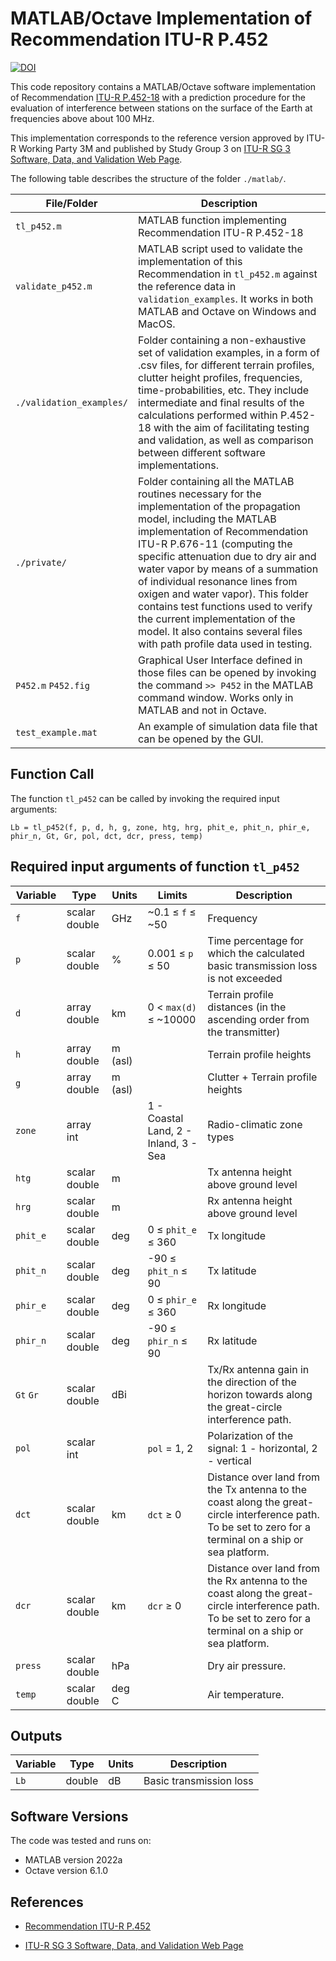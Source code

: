 # MATLAB/Octave Implementation of Recommendation ITU-R P.452

[![DOI](https://zenodo.org/badge/459621140.svg)](https://zenodo.org/badge/latestdoi/459621140)


This code repository contains a MATLAB/Octave software implementation of Recommendation [ITU-R P.452-18](https://www.itu.int/rec/R-REC-P.452/en) with a prediction procedure for the evaluation of interference between stations on the surface of the Earth at frequencies above about 100 MHz. 

This implementation corresponds to the reference version approved by ITU-R Working Party 3M and published by Study Group 3 on [ITU-R SG 3 Software, Data, and Validation Web Page](https://www.itu.int/en/ITU-R/study-groups/rsg3/Pages/iono-tropo-spheric.aspx).

<!--This development version implements the clutter loss model along the path profile.

This is development code that does not necessarily corresond to the reference version approved by ITU-R Working Party 3M and published by Study Group 3 on [ITU-R SG 3 Software, Data, and Validation Web Page](https://www.itu.int/en/ITU-R/study-groups/rsg3/Pages/iono-tropo-spheric.aspx).
-->

The following table describes the structure of the folder `./matlab/`.

| File/Folder               | Description                                                         |
|----------------------------|---------------------------------------------------------------------|
|`tl_p452.m`                | MATLAB function implementing Recommendation ITU-R P.452-18         |
|`validate_p452.m`          | MATLAB script used to validate the implementation of this Recommendation in `tl_p452.m` against the reference data in `validation_examples`.  It works in both MATLAB and Octave on Windows and MacOS.           |
|`./validation_examples/`    | Folder containing a non-exhaustive set of validation examples, in a form of .csv files, for different terrain profiles, clutter height profiles, frequencies, time-probabilities, etc. They include intermediate and final results of the calculations performed within P.452-18 with the aim of facilitating testing and validation, as well as comparison between different software implementations. |
|`./private/`   |  Folder containing all the MATLAB routines necessary for the implementation of the propagation model, including the MATLAB implementation of Recommendation ITU-R P.676-11 (computing the specific attenuation due to dry air and water vapor by means of a summation of individual resonance lines from oxigen and water vapor). This folder contains test functions used to verify the current implementation of the model. It also contains several files with path profile data used in testing.|
|`P452.m`  `P452.fig`                | Graphical User Interface defined in those files can be opened by invoking the command `>> P452` in the MATLAB command window. Works only in MATLAB and not in Octave.       |
|`test_example.mat`                | An example of simulation data file that can be opened by the GUI. |




## Function Call

The function `tl_p452` can be called by invoking the required input arguments:
~~~
Lb = tl_p452(f, p, d, h, g, zone, htg, hrg, phit_e, phit_n, phir_e, phir_n, Gt, Gr, pol, dct, dcr, press, temp)
~~~


## Required input arguments of function `tl_p452`

| Variable          | Type   | Units | Limits       | Description  |
|-------------------|--------|-------|--------------|--------------|
| `f`               | scalar double | GHz   | ~0.1 ≤ `f` ≤ ~50 | Frequency   |
| `p         `      | scalar double | %     | 0.001 ≤ `p` ≤ 50 | Time percentage for which the calculated basic transmission loss is not exceeded |
| `d`               | array double | km    |  0 < `max(d)` ≤ ~10000 | Terrain profile distances (in the ascending order from the transmitter)|
| `h`          | array double | m (asl)   |   | Terrain profile heights |
| `g`          | array double | m (asl)   |  | Clutter + Terrain profile heights   |
| `zone`           | array int    |       | 1 - Coastal Land, 2 - Inland, 3 - Sea             |  Radio-climatic zone types |
| `htg`           | scalar double    | m      |           |  Tx antenna height above ground level |
| `hrg`           | scalar double    | m      |          |  Rx antenna height above ground level |
| `phit_e`           | scalar double    | deg      |     0 ≤ `phit_e`  ≤ 360          |  Tx longitude |
| `phit_n`           | scalar double    | deg      |     -90 ≤ `phit_n`  ≤ 90          |  Tx latitude |
| `phir_e`           | scalar double    | deg      |     0 ≤ `phir_e`  ≤ 360          |  Rx longitude |
| `phir_n`           | scalar double    | deg      |     -90 ≤ `phir_n`  ≤ 90          |  Rx latitude |
| `Gt`  `Gr`           | scalar double  |   dBi    |           |  Tx/Rx antenna gain in the direction of the horizon towards along the great-circle interference path. |
| `pol`           | scalar int    |       |   `pol`  = 1, 2          |  Polarization of the signal: 1 - horizontal, 2 - vertical |
| `dct`           | scalar double    | km      |   `dct` ≥ 0          |  Distance over land from the Tx antenna to the coast along the great-circle interference path. To be set to zero for a terminal on a ship or sea platform.|
| `dcr`           | scalar double    | km      |   `dcr` ≥ 0          |  Distance over land from the Rx antenna to the coast along the great-circle interference path. To be set to zero for a terminal on a ship or sea platform.|
| `press`           | scalar double    | hPa      |             | Dry air pressure.|
| `temp`           | scalar double    | deg C      |             | Air temperature.|



 
## Outputs ##

| Variable   | Type   | Units | Description |
|------------|--------|-------|-------------|
| `Lb`    | double | dB    | Basic transmission loss |


## Software Versions
The code was tested and runs on:
* MATLAB version 2022a 
* Octave version 6.1.0

## References

* [Recommendation ITU-R P.452](https://www.itu.int/rec/R-REC-P.452/en)

* [ITU-R SG 3 Software, Data, and Validation Web Page](https://www.itu.int/en/ITU-R/study-groups/rsg3/Pages/iono-tropo-spheric.aspx)
